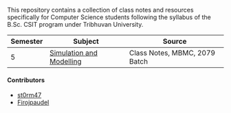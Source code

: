 This repository contains a collection of class notes and resources specifically for Computer Science students following the syllabus of the B.Sc. CSIT program under Tribhuvan University.

Semester|Subject|Source|
--------|-------|------|
5|[Simulation and Modelling](5th%20Semester/Simulation%20and%20Modelling/Simulation&Modelling.md)|Class Notes, MBMC, 2079 Batch|

#### Contributors
- [st0rm47](https://github.com/st0rm47)
- [Firojpaudel](https://github.com/Firojpaudel)